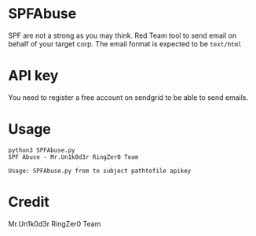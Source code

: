 # SPFAbuse
SPF are not a strong as you may think. Red Team tool to send email on behalf of your target corp. The email format is expected to be `text/html`

# API key
You need to register a free account on sendgrid to be able to send emails.

# Usage
```
python3 SPFAbuse.py 
SPF Abuse - Mr.Un1k0d3r RingZer0 Team

Usage: SPFAbuse.py from to subject pathtofile apikey
```

# Credit
Mr.Un1k0d3r RingZer0 Team
